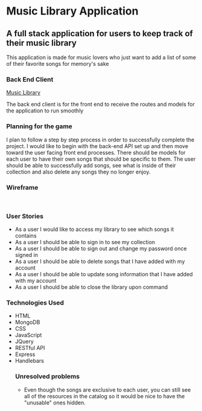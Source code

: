 <h1><strong>Music Library Application</strong></h1>
<h2>A full stack application for users to keep track of their music library</h2>
<p>This application is made for music lovers who just want to add a list of some of their favorite songs for memory's sake</p>

<h3>Back End Client</h3>
<a href="https://vast-atoll-95071.herokuapp.com/">Music Library</a>
<p>The back end client is for the front end to receive the routes and models for the application to run smoothly</p>

<h3>Planning for the game</h3>
<p>I plan to follow a step by step process in order to successfully complete the project. I would like to begin with the back-end API set up and then move toward the user facing front end processes. There should be models for each user to have their own songs that should be specific to them. The user should be able to successfully add songs, see what is inside of their collection and also delete any songs they no longer enjoy.</p>

<h3>Wireframe</h3>
<img src"https://user-images.githubusercontent.com/58965588/87497838-668f2180-c624-11ea-898e-24044edd0c26.png"/>
<img src"https://user-images.githubusercontent.com/58965588/87497878-7870c480-c624-11ea-80c0-23bd6b6d57cf.png"/>

<h3>User Stories</h3>
<ul>
<li>As a user I would like to access my library to see which songs it contains</li>
<li>As a user I should be able to sign in to see my collection</li>
<li>As a user I should be able to sign out and change my password once signed in</li>
<li>As a user I should be able to delete songs that I have added with my account</li>
<li>As a user I should be able to update song information that I have added with my account</li>
<li>As a user I should be able to close the library upon command</li>
</ul>

<h3>Technologies Used</h3>
<ul>
<li>HTML</li>
<li>MongoDB</li>
<li>CSS</li>
<li>JavaScript</li>
<li>JQuery</li>
<li>RESTful API</li>
<li>Express</li>
<li>Handlebars</li>

<h3>Unresolved problems</h3>
<ul>
<li>Even though the songs are exclusive to each user, you can still see all of the resources in the catalog so it would be nice to have the "unusable" ones hidden.</li>
</ul>
